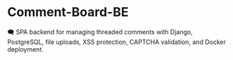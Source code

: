 # Comment-Board-BE
🗨️ SPA backend for managing threaded comments with Django, PostgreSQL, file uploads, XSS protection, CAPTCHA validation, and Docker deployment.
